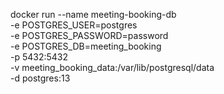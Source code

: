 docker run --name meeting-booking-db \
  -e POSTGRES_USER=postgres \
  -e POSTGRES_PASSWORD=password \
  -e POSTGRES_DB=meeting_booking \
  -p 5432:5432 \
  -v meeting_booking_data:/var/lib/postgresql/data \
  -d postgres:13